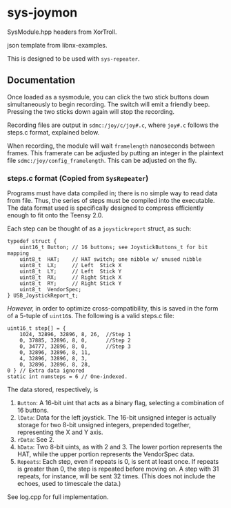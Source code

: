 # sys-joymon

SysModule.hpp headers from XorTroll.

json template from libnx-examples.



This is designed to be used with `sys-repeater`.



## Documentation

Once loaded as a sysmodule, you can click the two stick buttons down simultaneously to begin recording. The switch will emit a friendly beep. Pressing the two sticks down again will stop the recording.

Recording files are output in `sdmc:/joy/c/joy#.c`, where `joy#.c` follows the steps.c format, explained below.

When recording, the module will wait `framelength` nanoseconds between frames. This framerate can be adjusted by putting an integer in the plaintext file `sdmc:/joy/config_framelength`. This can be adjusted on the fly. 



### steps.c format (Copied from `SysRepeater`)

Programs must have data compiled in; there is no simple way to read data from file. Thus, the series of steps must be compiled into the executable. The data format used is specifically designed to compress efficiently enough to fit onto the Teensy 2.0.

Each step can be thought of as a `joystickreport` struct, as such:

```
typedef struct {
	uint16_t Button; // 16 buttons; see JoystickButtons_t for bit mapping
	uint8_t  HAT;    // HAT switch; one nibble w/ unused nibble
	uint8_t  LX;     // Left  Stick X
	uint8_t  LY;     // Left  Stick Y
	uint8_t  RX;     // Right Stick X
	uint8_t  RY;     // Right Stick Y
	uint8_t  VendorSpec;
} USB_JoystickReport_t;
```

*However,* in order to optimize cross-compatibility, this is saved in the form of a 5-tuple of `uint16`s. The following is a valid steps.c file:

```uint16_t step[] = {
uint16_t step[] = {
    1024, 32896, 32896, 8, 26,  //Step 1
    0, 37885, 32896, 8, 0,      //Step 2
    0, 34777, 32896, 8, 0,      //Step 3
    0, 32896, 32896, 8, 11, 
    4, 32896, 32896, 8, 3,
    0, 32896, 32896, 8, 28,
0 } // Extra data ignored
static int numsteps = 6 // One-indexed.
```

The data stored, respectively, is

1. `Button`: A 16-bit uint that acts as a binary flag, selecting a combination of 16 buttons.
2. `lData`: Data for the left joystick. The 16-bit unsigned integer is actually storage for two 8-bit unsigned integers, prepended together, representing the X and Y axis. 
3. `rData`: See 2. 
4. `hData`: Two 8-bit uints, as with 2 and 3. The lower portion represents the HAT, while the upper portion represents the VendorSpec data.
5. `Repeats`: Each step, even if repeats is 0, is sent at least once. If repeats is greater than 0, the step is repeated before moving on. A step with 31 repeats, for instance, will be sent 32 times. (This does not include the echoes, used to timescale the data.)

See log.cpp for full implementation. 